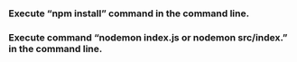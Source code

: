 ### Execute “npm install” command in the command line. 
### Execute command “nodemon index.js or nodemon src/index.” in the command line.

